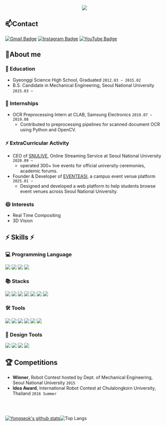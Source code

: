 <div style="display : flex ; align-items : center; justify-content : center">
<!-- <img src="https://readme-typing-svg.demolab.com?font=Fira+Code&pause=5000&size=30&width=530&color=FFFFFF&lines=Welcome+to+Yongseok's+Github!" style="position : absolute ; transform : translateY(-10%)" alt="Typing SVG" /> -->
    <img src="https://capsule-render.vercel.app/api?type=waving&color=5222EF&height=300&section=header&text=Welcome%20to%20Yongseok's%20Github!&fontSize=50&animation=fadeIn&fontAlignY=38&desc=Bring%20happiness%20to%20the%20world%20through%20my%20work&descAlignY=52&descAlign=68.5&fontColor=fff"/>
</div>


## 📫Contact
[![Gmail Badge](https://img.shields.io/badge/-Gmail-c14438?style=flat-square&logo=Gmail&logoColor=white&link=mailto:diyongseok@gmail.com)](mailto:diyongseok@gmail.com) 
[![Instagram Badge](https://img.shields.io/badge/-Instagram-5851DB?style=flat-square&logo=instagram&logoColor=white&link=https://www.instagram.com/diy_ongseok/)](https://www.instagram.com/diy_ongseok/) 
[![YouTube Badge](https://img.shields.io/badge/YouTube-%23FF0000.svg?style=flat-square&logo=YouTube&logoColor=white)](https://www.youtube.com/@DIYongseok)



## 🔭About me

### 📖 Education
- Gyeonggi Science High School, Graduated `2012.03 ~ 2015.02`
- B.S. Candidate in Mechanical Engineering, Seoul National University `2015.03 ~ `

### 🔭 Internships
- OCR Preprocessing Intern at CLAB, Samsung Electronics `2019.07 ~ 2019.08`  
  - Contributed to preprocessing pipelines for scanned document OCR using Python and OpenCV.

### ⚡ ExtraCurricular Activity
- CEO of [SNULIVE](https://snulive.co.kr/career), Online Streaming Service at Seoul National University `2020.09 ~ `  
  - operated 300+ live events for official university ceremonies, academic forums.
- Founder & Developer of [EVENTEASI](https://eventeasi.com), a campus event venue platform `2025.01 ~ `  
  - Designed and developed a web platform to help students browse event venues across Seoul National University.


### 😄 Interests
- Real Time Compositing
- 3D Vision
<!-- ### Additional Information
If you want to see more information about me, here is my [**CV 📥**](https://github.com/Kisooofficial/CV/blob/main/kisoo_cv.pdf) -->

<div>

## ⚡ Skills ⚡

### 💻 Programming Language
<img src="https://img.shields.io/badge/TypeScript-3178C6?style=flat-square&logo=typescript&logoColor=white">
<img src="https://img.shields.io/badge/C++-00599C?style=flat-square&logo=c%2B%2B&logoColor=white">
<img src="https://img.shields.io/badge/C%23-239120?style=flat-square&logo=csharp&logoColor=white">
<img src="https://img.shields.io/badge/Python-3776AB?style=flat-square&logo=python&logoColor=white">

<br/> 
 
### 📚 Stacks  
<img src="https://img.shields.io/badge/Node.js-339933?style=flat-square&logo=nodedotjs&logoColor=white">
<img src="https://img.shields.io/badge/Express-000000?style=flat-square&logo=express&logoColor=white">
<img src="https://img.shields.io/badge/React-61DAFB?style=flat-square&logo=react&logoColor=black">
<img src="https://img.shields.io/badge/MongoDB-47A248?style=flat-square&logo=mongodb&logoColor=white">
<img src="https://img.shields.io/badge/OpenCV-5C3EE8?style=flat-square&logo=opencv&logoColor=white">
<img src="https://img.shields.io/badge/NumPy-013243?style=flat-square&logo=numpy&logoColor=white">
<img src="https://img.shields.io/badge/Docker-2496ED?style=flat-square&logo=docker&logoColor=white">
<br/> 
  
### 🛠 Tools  
<img src="https://img.shields.io/badge/Visual%20Studio%20Code-007ACC?style=flat&logo=visualstudiocode&logoColor=white"/>
<img src="https://img.shields.io/badge/Visual%20Studio-5C2D91?style=flat-square&logo=visualstudio&logoColor=white"/>
<img src="https://img.shields.io/badge/Jupyter-F37626?style=flat&logo=jupyter&logoColor=white"/>  
<img src="https://img.shields.io/badge/Anaconda-44A833?style=flat&logo=anaconda&logoColor=white"/> 
<img src="https://img.shields.io/badge/Unity-000000?style=flat-square&logo=unity&logoColor=white"/>
<img src="https://img.shields.io/badge/Unreal%20Engine-313131?style=flat-square&logo=unrealengine&logoColor=white"/>

### 🎨 Design Tools  
<img src="https://img.shields.io/badge/Adobe%20Photoshop-31A8FF?style=flat-square&logo=adobephotoshop&logoColor=white"/>
<img src="https://img.shields.io/badge/Adobe%20Illustrator-FF9A00?style=flat-square&logo=adobeillustrator&logoColor=white"/>
<img src="https://img.shields.io/badge/Adobe%20Premiere%20Pro-9999FF?style=flat-square&logo=adobepremierepro&logoColor=white"/>
<img src="https://img.shields.io/badge/Adobe%20After%20Effects-9999FF?style=flat-square&logo=adobeaftereffects&logoColor=white"/>


 </div>
 
## 🏆 Competitions
- **Winner**, Robot Contest hosted by Dept. of Mechanical Engineering, Seoul National University `2015`
- **Idea Award**, International Robot Contest at Chulalongkorn University, Thailand `2016 Summer`

<br/>
<br/>

[![Yongseok's github stats](https://github-readme-stats.vercel.app/api?username=DIYongseok&show_icons=true&theme=tokyonight)](https://github.com/kisooofficial)![Top Langs](https://github-readme-stats.vercel.app/api/top-langs/?username=DIYongseok&layout=compact&theme=tokyonight)

  <!--
**Kisooofficial/Kisooofficial** is a ✨ _special_ ✨ repository because its `README.md` (this file) appears on your GitHub profile.


- 🔭 I’m currently working on ...
- 🌱 I’m currently learning ...
- 👯 I’m looking to collaborate on ...
- 🤔 I’m looking for help with ...
- 💬 Ask me about ...
- 📫 How to reach me: ...
- 😄 Pronouns: ...
- ⚡ Fun fact: ...
-->